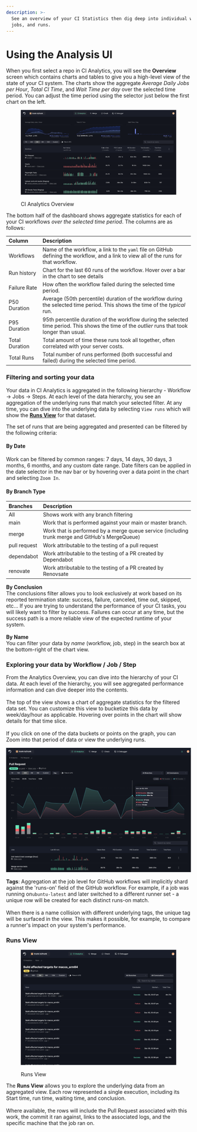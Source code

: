```yaml
---
description: >-
  See an overview of your CI Statistics then dig deep into individual workflows,
  jobs, and runs.
---
```


# Using the Analysis UI

When you first select a repo in CI Analytics, you will see the **Overview** screen which contains charts and tables to give you a high-level view of the state of your CI system. The charts show the aggregate _Average Daily Jobs per Hour_, _Total CI Time_, and _Wait Time per day_ over the selected time period. You can adjust the time period using the selector just below the first chart on the left.

<figure><img src="./ci-analytics-dashboard.png" alt="CI Analytics Overview"><figcaption><p>CI Analytics Overview</p></figcaption></figure>

The bottom half of the dashboard shows aggregate statistics for each of your CI workflows _over the selected time period_. The columns are as follows:

| Column         | Description                                                                                                                                      |
| :------------- | :----------------------------------------------------------------------------------------------------------------------------------------------- |
| Workflows      | Name of the workflow, a link to the `yaml` file on GitHub defining the workflow, and a link to view all of the runs for that workflow.           |
| Run history    | Chart for the last 60 runs of the workflow. Hover over a bar in the chart to see details                                                         |
| Failure Rate   | How often the workflow failed during the selected time period.                                                                                   |
| P50 Duration   | Average (50th percentile) duration of the workflow during the selected time period. This shows the time of the _typical_ run.                    |
| P95 Duration   | 95th percentile duration of the workflow during the selected time period. This shows the time of the _outlier_ runs that took longer than usual. |
| Total Duration | Total amount of time these runs took all together, often correlated with your server costs.                                                      |
| Total Runs     | Total number of runs performed (both successful and failed) during the selected time period.                                                     |

### Filtering and sorting your data

Your data in CI Analytics is aggregated in the following hierarchy - Workflow -> Jobs -> Steps. At each level of the data hierarchy, you see an aggregation of the underlying runs that match your selected filter. At any time, you can dive into the underlying data by selecting `View runs` which will show the [**Runs View**](using-the-analysis-ui.md#runs-view) for that dataset.

The set of runs that are being aggregated and presented can be filtered by the following criteria:

#### By Date

Work can be filtered by common ranges: 7 days, 14 days, 30 days, 3 months, 6 months, and any custom date range. Date filters can be applied in the date selector in the nav bar or by hovering over a data point in the chart and selecting `Zoom In`.

#### By Branch Type

| Branches     | Description                                                                                     |
| :----------- | :---------------------------------------------------------------------------------------------- |
| All          | Shows work with any branch filtering                                                            |
| main         | Work that is performed against your main or master branch.                                      |
| merge        | Work that is performed by a merge queue service (including trunk merge and GitHub's MergeQueue) |
| pull request | Work attributable to the testing of a pull request                                              |
| dependabot   | Work attributable to the testing of a PR created by Dependabot                                  |
| renovate     | Work attributable to the testing of a PR created by Renovsate                                   |

**By Conclusion**\
The conclusions filter allows you to look exclusively at work based on its reported termination state: success, failure, canceled, time out, skipped, etc... If you are trying to understand the performance of your CI tasks, you will likely want to filter by success. Failures can occur at any time, but the success path is a more reliable view of the expected runtime of your system.\
\
**By Name**\
You can filter your data by _name_ (workflow, job, step) in the search box at the bottom-right of the chart view.

### Exploring your data by Workflow / Job / Step

From the Analytics Overview, you can dive into the hierarchy of your CI data. At each level of the hierarchy, you will see aggregated performance information and can dive deeper into the contents. \
\
The top of the view shows a chart of aggregate statistics for the filtered data set. You can customize this view to bucketize this data by week/day/hour as applicable. Hovering over points in the chart will show details for that time slice. \
\
If you click on one of the data buckets or points on the graph, you can Zoom into that period of data or view the underlying runs.&#x20;

![ ](ci-analytics-pull-request.png)

**Tags**: Aggregation at the job level for GitHub workflows will implicitly shard against the 'runs-on' field of the GitHub workflow. For example, if a job was running on`ubuntu-latest` and later switched to a different runner set - a unique row will be created for each distinct runs-on match. \
\
When there is a name collision with different underlying tags, the unique tag will be surfaced in the view. This makes it possible, for example, to compare a runner's impact on your system's performance.

### Runs View

<figure><img src="./runs-view-table.png" alt="screenshot of the Runs View"><figcaption><p>Runs View</p></figcaption></figure>

The **Runs View** allows you to explore the underlying data from an aggregated view. Each row represented a single execution, including its Start time, run time, waiting time, and conclusion. \
\
Where available, the rows will include the Pull Request associated with this work, the commit it ran against, links to the associated logs, and the specific machine that the job ran on.

